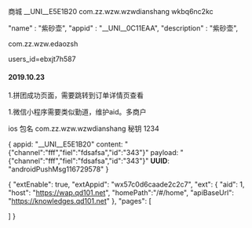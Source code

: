 商城  __UNI__E5E1B20
com.zz.wzw.wzwdianshang
wkbq6nc2kc


"name" : "紫砂壶",
"appid" : "__UNI__0C11EAA",
"description" : "紫砂壶",

com.zz.wzw.edaozsh

users_id=ebxjt7h587







#### 2019.10.23
1.拼团成功页面，需要跳转到订单详情页查看


1.微信小程序需要类似勤道，维护aid。多商户


ios 包名  com.zz.wzw.wzwdianshang
秘钥 1234


{
appid: "__UNI__E5E1B20"
content: "{"channel":"fff","fiel":"fdsafsa","id":"343"}"
payload: "{"channel":"fff","fiel":"fdsafsa","id":"343"}"
__UUID__: "androidPushMsg116729578"
}


{
  "extEnable": true,
  "extAppid": "wx57c0d6caade2c2c7",
  "ext": {
    "aid": 1,
    "host": "https://wap.qd101.net",
    "homePath":"/#/home",
    "apiBaseUrl": "https://knowledges.qd101.net"
  },
  "pages": [

  ]
}
